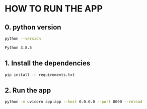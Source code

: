 # HOW TO RUN THE APP

## 0. python version
```bash
python --version
```

```bash	
Python 3.8.5
```


## 1. Install the dependencies

```bash
pip install -r requirements.txt
```


## 2. Run the app

```bash
python -m uvicorn app:app --host 0.0.0.0 --port 8000 --reload
```


